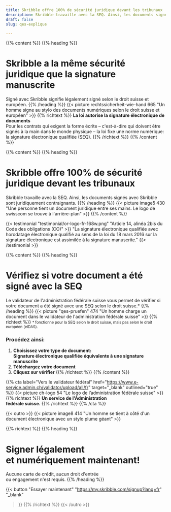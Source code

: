```yaml
---
title: Skribble offre 100% de sécurité juridique devant les tribunaux
description: Skribble travaille avec la SEQ. Ainsi, les documents signés avec Skribble sont juridiquement contraignants.
draft: false
slug: qes-explique

---
```


{{% content %}}
{{% heading %}}
# Skribble a la même sécurité juridique que la signature manuscrite
Signé avec Skribble signifie légalement signé selon le droit suisse et européen.
{{% /heading %}}
{{< picture rechtssicherheit-wie-hand 665 "Un homme signe au stylo des documents numériques selon le droit suisse et européen" >}}
{{% richtext %}}
**La loi autorise la signature électronique de documents**<br>
Pour les contrats qui exigent la forme écrite – c'est-à-dire qui doivent être signés à la main dans le monde physique – la loi fixe une norme numérique: la signature électronique qualifiée (SEQ).
{{% /richtext %}}
{{% /content %}}

[//]: # (--------------------------------------------------------------------------------------------------------------)

{{% content %}}
{{% heading %}}
# Skribble offre 100% de sécurité juridique devant les tribunaux
Skribble travaille avec la SEQ. Ainsi, les documents signés avec Skribble sont juridiquement contraignants.
{{% /heading %}}
{{< picture image5 430 "Une personne tient un document juridique entre ses mains. Le logo de swisscom se trouve à l'arrière-plan" >}}
{{% /content %}}

[//]: # (--------------------------------------------------------------------------------------------------------------)

{{< testimonial "testimonial/or-logo-fr-168w.png" "Article 14, alinéa 2bis du Code des obligations (CO)" >}}
"La signature électronique qualifiée avec horodatage électronique qualifié au sens de la loi du 18 mars 2016 sur la signature électronique est assimilée à la signature manuscrite."
{{< /testimonial >}}

[//]: # (--------------------------------------------------------------------------------------------------------------)

{{% content %}}
{{% heading %}}
# Vérifiez si votre document a été signé avec la SEQ
Le validateur de l'administration fédérale suisse vous permet de vérifier si votre document a été signé avec une SEQ selon le droit suisse.*
{{% /heading %}}
{{< picture "qes-pruefen" 474 "Un homme charge un document dans le validateur de l'administration fédérale suisse" >}}
{{% richtext %}}
<small>* fonctionne pour la SEQ selon le droit suisse, mais pas selon le droit européen (eIDAS).</small>
### Procédez ainsi:
1. **Choisissez votre type de document: <br class="hide-for-mobile">Signature électronique qualifiée équivalente à une signature manuscrite**
2. **Téléchargez votre document**
3. **Cliquez sur vérifier**
{{% /richtext %}}
{{% /content %}}

{{% cta
  label="Vers le validateur fédéral"
  href="https://www.e-service.admin.ch/validator/upload/all/fr"
  target="_blank"
  outlined="true"
%}}
{{< picture ch-logo 54 "Le logo de l’administration fédérale suisse" >}}
{{% richtext %}}
**Un service de l'Administration <br class="hide-for-mobile">fédérale suisse.**
{{% /richtext %}}
{{% /cta %}}

[//]: # (--------------------------------------------------------------------------------------------------------------)

{{< outro >}}
{{< picture image8 414 "Un homme se tient à côté d'un document électronique avec un stylo plume géant" >}}

{{% richtext %}}
{{% heading %}}
# Signer légalement <br class="hide-for-mobile">et numériquement maintenant!
Aucune carte de crédit, aucun droit d'entrée <br class="hide-for-mobile">ou engagement n'est requis.
{{% /heading %}}

{{< button
  "Essayer maintenant"
  "https://my.skribble.com/signup?lang=fr"
  "_blank"
>}}
{{% /richtext %}}
{{< /outro >}}
